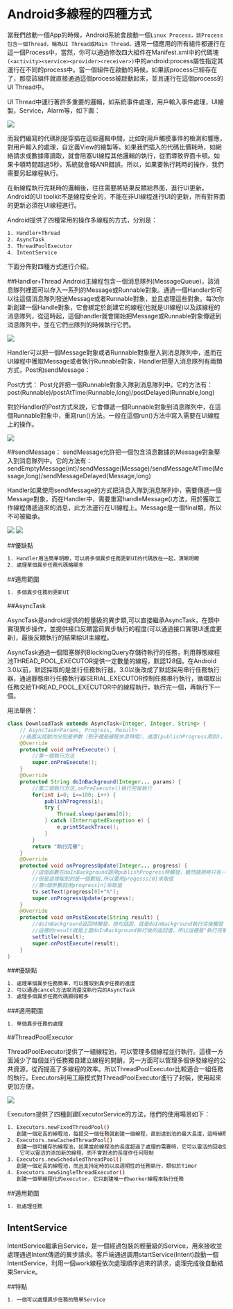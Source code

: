 # Android多線程的四種方式


當我們啟動一個App的時候，Android系統會啟動一個`Linux Process，該Process包含一個Thread，稱為UI Thread或Main Thread。`通常一個應用的所有組件都運行在這一個Process中，當然，你可以通過修改四大組件在Manifest.xml中的代碼塊`(<activity><service><provider><receiver>)`中的android:process屬性指定其運行在不同的process中。當一個組件在啟動的時候，如果該process已經存在了，那麼該組件就直接通過這個process被啟動起來，並且運行在這個process的UI Thread中。

UI Thread中運行著許多重要的邏輯，如系統事件處理，用戶輸入事件處理，UI繪製，Service，Alarm等，如下圖：

![](images/2839011-23a52dcb6f73550f.png)

而我們編寫的代碼則是穿插在這些邏輯中間，比如對用戶觸摸事件的檢測和響應，對用戶輸入的處理，自定義View的繪製等。如果我們插入的代碼比價耗時，如網絡請求或數據庫讀取，就會阻塞UI線程其他邏輯的執行，從而導致界面卡頓。如果卡頓時間超過5秒，系統就會報ANR錯誤。所以，如果要執行耗時的操作，我們需要另起線程執行。

在新線程執行完耗時的邏輯後，往往需要將結果反饋給界面，進行UI更新。Android的UI toolkit不是線程安全的，不能在非UI線程進行UI的更新，所有對界面的更新必須在UI線程進行。

Android提供了四種常用的操作多線程的方式，分別是：

```sh
1. Handler+Thread
2. AsyncTask
3. ThreadPoolExecutor
4. IntentService
```

下面分佈對四種方式進行介紹。

##Handler+Thread
Android主線程包含一個消息隊列(MessageQueue)，該消息隊列裡面可以存入一系列的Message或Runnable對象。通過一個Handler你可以往這個消息隊列發送Message或者Runnable對象，並且處理這些對象。每次你新創建一個Handle對象，它會綁定於創建它的線程(也就是UI線程)以及該線程的消息隊列，從這時起，這個handler就會開始把Message或Runnable對象傳遞到消息隊列中，並在它們出隊列的時候執行它們。

![](images/2839011-7036df5ffea97ec2.png)


Handler可以把一個Message對象或者Runnable對象壓入到消息隊列中，進而在UI線程中獲取Message或者執行Runnable對象，Handler把壓入消息隊列有兩類方式，Post和sendMessage：

Post方式：
Post允許把一個Runnable對象入隊到消息隊列中。它的方法有：
post(Runnable)/postAtTime(Runnable,long)/postDelayed(Runnable,long)

對於Handler的Post方式來說，它會傳遞一個Runnable對象到消息隊列中，在這個Runnable對象中，重寫run()方法。一般在這個run()方法中寫入需要在UI線程上的操作。


![](images/2839011-b1d72fd4b937a29e.png)

##sendMessage：
sendMessage允許把一個包含消息數據的Message對象壓入到消息隊列中。它的方法有：sendEmptyMessage(int)/sendMessage(Message)/sendMessageAtTime(Message,long)/sendMessageDelayed(Message,long)

Handler如果使用sendMessage的方式把消息入隊到消息隊列中，需要傳遞一個Message對象，而在Handler中，需要重寫handleMessage()方法，用於獲取工作線程傳遞過來的消息，此方法運行在UI線程上。Message是一個final類，所以不可被繼承。


![](images/2839011-cdfe976cd627891b.png)
![](images/2839011-2dd38fe2116901a0.png)


##優缺點

```sh
1. Handler用法簡單明瞭，可以將多個異步任務更新UI的代碼放在一起，清晰明瞭
2. 處理單個異步任務代碼略顯多
```

##適用範圍

```sh
1. 多個異步任務的更新UI
```

##AsyncTask

AsyncTask是android提供的輕量級的異步類,可以直接繼承AsyncTask，在類中實現異步操作，並提供接口反饋當前異步執行的程度(可以通過接口實現UI進度更新)，最後反饋執行的結果給UI主線程。

AsyncTask通過一個阻塞隊列BlockingQuery<Runnable>存儲待執行的任務，利用靜態線程池THREAD_POOL_EXECUTOR提供一定數量的線程，默認128個。在Android 3.0以前，默認採取的是並行任務執行器，3.0以後改成了默認採用串行任務執行器，通過靜態串行任務執行器SERIAL_EXECUTOR控制任務串行執行，循環取出任務交給THREAD_POOL_EXECUTOR中的線程執行，執行完一個，再執行下一個。

用法舉例：


```java
class DownloadTask extends AsyncTask<Integer, Integer, String> {
    // AsyncTask<Params, Progress, Result>
    //後面尖括號內分別是參數（例子裡是線程休息時間），進度(publishProgress用到)，返回值類型
    @Override
    protected void onPreExecute() {
        //第一個執行方法
        super.onPreExecute();
    }
    @Override
    protected String doInBackground(Integer... params) {
        //第二個執行方法,onPreExecute()執行完後執行
        for(int i=0; i<=100; i++) {
            publishProgress(i);
            try {
                Thread.sleep(params[0]);
            } catch (InterruptedException e) {
                e.printStackTrace();
            }
        }
        return "執行完畢";
    }
    @Override
    protected void onProgressUpdate(Integer... progress) {
        //這個函數在doInBackground調用publishProgress時觸發，雖然調用時只有一個參數
        //但是這裡取到的是一個數組,所以要用progesss[0]來取值
        //第n個參數就用progress[n]來取值
        tv.setText(progress[0]+"%");
        super.onProgressUpdate(progress);
    }
    @Override
    protected void onPostExecute(String result) {
        //doInBackground返回時觸發，換句話說，就是doInBackground執行完後觸發
        //這裡的result就是上面doInBackground執行後的返回值，所以這裡是"執行完畢"
        setTitle(result);
        super.onPostExecute(result);
    }
}
```

###優缺點
```sh
1. 處理單個異步任務簡單，可以獲取到異步任務的進度
2. 可以通過cancel方法取消還沒執行完的AsyncTask
3. 處理多個異步任務代碼顯得較多
```

###適用範圍
```sh
1. 單個異步任務的處理
```
##ThreadPoolExecutor

ThreadPoolExecutor提供了一組線程池，可以管理多個線程並行執行。這樣一方面減少了每個並行任務獨自建立線程的開銷，另一方面可以管理多個併發線程的公共資源，從而提高了多線程的效率。所以ThreadPoolExecutor比較適合一組任務的執行。Executors利用工廠模式對ThreadPoolExecutor進行了封裝，使用起來更加方便。

![](images/2839011-d3869fae4dff8272.png)

Executors提供了四種創建ExecutorService的方法，他們的使用場景如下：

```sh
1. Executors.newFixedThreadPool()
   創建一個定長的線程池，每提交一個任務就創建一個線程，直到達到池的最大長度，這時線程池會保持長度不再變化
2. Executors.newCachedThreadPool()
   創建一個可緩存的線程池，如果當前線程池的長度超過了處理的需要時，它可以靈活的回收空閒的線程，當需要增加時，
    它可以靈活的添加新的線程，而不會對池的長度作任何限制
3. Executors.newScheduledThreadPool()
   創建一個定長的線程池，而且支持定時的以及週期性的任務執行，類似於Timer
4. Executors.newSingleThreadExecutor()
   創建一個單線程化的executor，它只創建唯一的worker線程來執行任務
```

##適用範圍
```sh
1. 批處理任務
```

## IntentService
IntentService繼承自Service，是一個經過包裝的輕量級的Service，用來接收並處理通過Intent傳遞的異步請求。客戶端通過調用startService(Intent)啟動一個IntentService，利用一個work線程依次處理順序過來的請求，處理完成後自動結束Service。

##特點
```sh
1. 一個可以處理異步任務的簡單Service
```